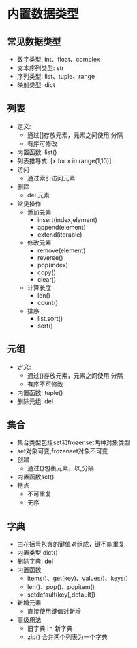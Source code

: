# 内置数据类型

## 常见数据类型
- 数字类型: int、float、complex
- 文本序列类型: str
- 序列类型: list、tuple、range
- 映射类型: dict

## 列表
- 定义: 
    - 通过[]存放元素，元素之间使用,分隔
    - 有序可修改
- 内置函数: list()
- 列表推导式: [x for x in range(1,10)]
- 访问
    - 通过索引访问元素
- 删除
    - del 元素
- 常见操作
    - 添加元素
        - insert(index,element)
        - append(element)
        - extend(iterable)
    - 修改元素
        - remove(element)
        - reverse()
        - pop(index)
        - copy()
        - clear()
    - 计算长度
        - len()
        - count()
    - 排序
        - list.sort()
        - sort()
    
## 元组
- 定义:
    - 通过()存放元素，元素之间使用,分隔
    - 有序不可修改
- 内置函数: tuple()
- 删除元组: del

## 集合
- 集合类型包括set和frozenset两种对象类型
- set对象可变,frozenset对象不可变
- 创建
    - 通过{}包裹元素，以,分隔
- 内置函数set()
- 特点
    - 不可重复
    - 无序

## 字典
- 由花括号包含的键值对组成，键不能重复
- 内置类型 dict()
- 删除字典: del
- 内置函数
    - items()、get(key)、values()、keys()
    - len()、pop()、popitem()
    - setdefault(key[,default])
- 新增元素
    - 直接使用键值对新增
- 高级用法
    - 旧字典 |= 新字典  
    - zip() 合并两个列表为一个字典